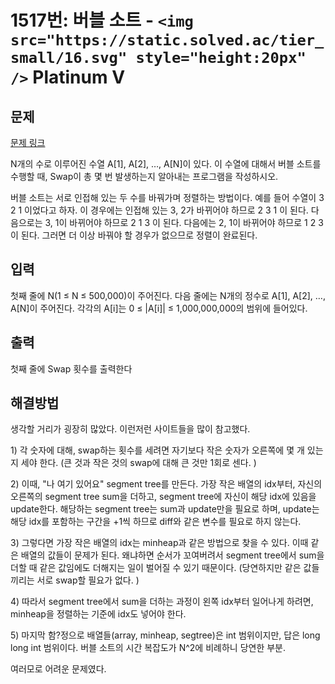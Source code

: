 # 1517번: 버블 소트 - `<img src="https://static.solved.ac/tier_small/16.svg" style="height:20px" />` Platinum V

<!-- performance -->

<!-- 문제 제출 후 깃허브에 푸시를 했을 때 제출한 코드의 성능이 입력될 공간입니다.-->

<!-- end -->

## 문제

[문제 링크](https://boj.kr/1517)

<p>N개의 수로 이루어진 수열 A[1], A[2], …, A[N]이 있다. 이 수열에 대해서 버블 소트를 수행할 때, Swap이 총 몇 번 발생하는지 알아내는 프로그램을 작성하시오.</p>

<p>버블 소트는 서로 인접해 있는 두 수를 바꿔가며 정렬하는 방법이다. 예를 들어 수열이 3 2 1 이었다고 하자. 이 경우에는 인접해 있는 3, 2가 바뀌어야 하므로 2 3 1 이 된다. 다음으로는 3, 1이 바뀌어야 하므로 2 1 3 이 된다. 다음에는 2, 1이 바뀌어야 하므로 1 2 3 이 된다. 그러면 더 이상 바꿔야 할 경우가 없으므로 정렬이 완료된다.</p>

## 입력

<p>첫째 줄에 N(1 ≤ N ≤ 500,000)이 주어진다. 다음 줄에는 N개의 정수로 A[1], A[2], …, A[N]이 주어진다. 각각의 A[i]는 0 ≤ |A[i]| ≤ 1,000,000,000의 범위에 들어있다.</p>

## 출력

<p>첫째 줄에 Swap 횟수를 출력한다</p>

## 해결방법

<p>생각할 거리가 굉장히 많았다. 이런저런 사이트들을 많이 참고했다. </p>

<p>1) 각 숫자에 대해, swap하는 횟수를 세려면 자기보다 작은 숫자가 오른쪽에 몇 개 있는지 세야 한다. (큰 것과 작은 것의 swap에 대해 큰 것만 1회로 센다. )</p>

<p>2) 이때, "나 여기 있어요" segment tree를 만든다. 가장 작은 배열의 idx부터, 자신의 오른쪽의 segment tree sum을 더하고, segment tree에 자신이 해당 idx에 있음을 update한다. 해당하는 segment tree는 sum과 update만을 필요로 하며, update는 해당 idx를 포함하는 구간을 +1씩 하므로 diff와 같은 변수를 필요로 하지 않는다. </p>

<p>3) 그렇다면 가장 작은 배열의 idx는 minheap과 같은 방법으로 찾을 수 있다. 이때 같은 배열의 값들이 문제가 된다. 왜냐하면 순서가 꼬여버려서 segment tree에서 sum을 더할 때 같은 값임에도 더해지는 일이 벌어질 수 있기 때문이다. (당연하지만 같은 값들끼리는 서로 swap할 필요가 없다. )</p>

<p>4) 따라서 segment tree에서 sum을 더하는 과정이 왼쪽 idx부터 일어나게 하려면, minheap을 정렬하는 기준에 idx도 넣어야 한다. </p>

<p>5) 마지막 함?정으로 배열들(array, minheap, segtree)은 int 범위이지만, 답은 long long int 범위이다. 버블 소트의 시간 복잡도가 N^2에 비례하니 당연한 부분. </p>

<p>여러모로 어려운 문제였다. </p>
